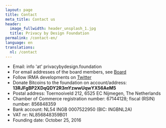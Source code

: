 ```yaml
---
layout: page
title: Contact
meta_title: Contact us
header:
  image_fullwidth: header_unsplash_1.jpg
  title: Privacy by Design Foundation
permalink: /contact-en/
language: en
translations:
  nl: /contact
---
```


 * Email: info 'at' privacybydesign.foundation
 * For email addresses of the board members, see [Board](/board)
 * Follow IRMA developments on [Twitter](https://twitter.com/IRMA_privacy)
 * Donate Bitcoins to the foundation on account/address: **13RJFgBP2XDqQDY2R3mYzwwUqwYX56AeM5**
 * Postal address: Toernooiveld 212, 6525 EC Nijmegen, The Netherlands
 * Chamber of Commerce registration number: 67144128; fiscal (RSIN) number: 856848359
 * Bank account: NL54 INGB 0007522950 (BIC: INGBNL2A)
 * VAT nr: NL856848359B01
 * Founding date: October 25, 2016

